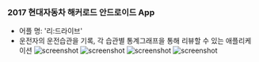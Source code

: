### 2017 현대자동차 해커로드 안드로이드 App
 - 어플 명: '리:드라이브'
 - 운전자의 운전습관을 기록, 각 습관별 통계그래프을 통해 리뷰할 수 있는 애플리케이션
 ![screenshot](https://scontent-icn1-1.xx.fbcdn.net/v/t1.0-9/25158038_1747809681910542_3388951111758897533_n.jpg?oh=0da4e836eba538713e17a443fb7966b3&oe=5A90BA73)
 ![screenshot](https://scontent-icn1-1.xx.fbcdn.net/v/t1.0-9/25289679_1747809678577209_4671967843876052664_n.jpg?oh=4dcedb2a3ab2b4a3b41a8bc38fb0a8d0&oe=5ACEA23D)
 ![screenshot](https://scontent-icn1-1.xx.fbcdn.net/v/t1.0-9/25299535_1747809685243875_2912452739463148090_n.jpg?oh=cce3845a9308450ab5d3a015297abd08&oe=5ABEE2F0)
 ![screenshot](https://scontent-icn1-1.xx.fbcdn.net/v/t1.0-9/25289491_1747809725243871_129082532382727133_n.jpg?oh=348003768a932a546e034e613071db88&oe=5ABD9BDA)


